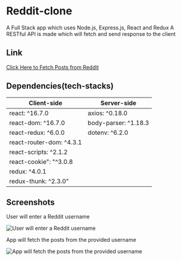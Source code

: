 # Reddit-clone

A Full Stack app which uses Node.js, Express.js, React and Redux
A RESTful API is made which will fetch and send response to the client

## Link

<a href='https://dry-escarpment-47418.herokuapp.com/'> Click Here to Fetch Posts from Reddit </a>

## Dependencies(tech-stacks)

Client-side | Server-side
--- | ---
react: ^16.7.0 | axios: ^0.18.0
react-dom: ^16.7.0 | body-parser: ^1.18.3
react-redux: ^6.0.0 | dotenv: ^6.2.0
react-router-dom: ^4.3.1 |
react-scripts: ^2.1.2 |
react-cookie": "^3.0.8 |
redux: ^4.0.1 |
redux-thunk: ^2.3.0" |

## Screenshots

User will enter a Reddit username

![User will enter a Reddit username](https://mittalhimanshu151.000webhostapp.com/Images/Reddit-Clone/1.PNG)

App will fetch the posts from the provided username

![App will fetch the posts from the provided username](https://mittalhimanshu151.000webhostapp.com/Images/Reddit-Clone/2.PNG)